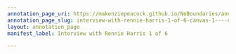 ```yaml
---
annotation_page_uri: https://makenziepeacock.github.io/NoBoundaries/annotations/interview-with-rennie-harris-1-of-6-canvas-1----cheers--cheers-from-heres----.json
annotation_page_slug: interview-with-rennie-harris-1-of-6-canvas-1----cheers--cheers-from-heres----
layout: annotation_page
manifest_label: Interview with Rennie Harris 1 of 6

---
```


